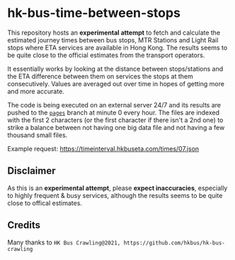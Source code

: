 # hk-bus-time-between-stops
 
This repository hosts an **experimental attempt** to fetch and calculate the estimated journey times between bus stops, MTR Stations and Light Rail stops where ETA services are available in Hong Kong. The results seems to be quite close to the official estimates from the transport operators.

It essentially works by looking at the distance between stops/stations and the ETA difference between them on services the stops at them consecutively. Values are averaged out over time in hopes of getting more and more accurate.

The code is being executed on an external server 24/7 and its results are pushed to the [`pages`](https://github.com/LOOHP/hk-bus-time-between-stops/tree/pages) branch at minute 0 every hour. The files are indexed with the first 2 characters (or the first character if there isn't a 2nd one) to strike a balance between not having one big data file and not having a few thousand small files.

Example request: https://timeinterval.hkbuseta.com/times/07.json

## Disclaimer
As this is an **experimental attempt**, please **expect inaccuracies**, especially to highly frequent & busy services, although the results seems to be quite close to offical estimates.

## Credits
Many thanks to `HK Bus Crawling@2021, https://github.com/hkbus/hk-bus-crawling`
